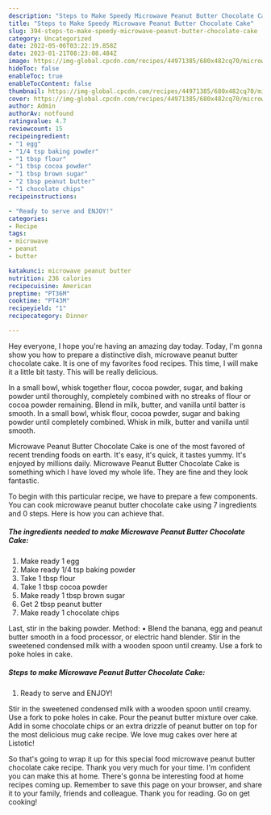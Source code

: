 ```yaml
---
description: "Steps to Make Speedy Microwave Peanut Butter Chocolate Cake"
title: "Steps to Make Speedy Microwave Peanut Butter Chocolate Cake"
slug: 394-steps-to-make-speedy-microwave-peanut-butter-chocolate-cake
category: Uncategorized
date: 2022-05-06T03:22:19.858Z
date: 2023-01-21T08:23:08.484Z
image: https://img-global.cpcdn.com/recipes/44971385/680x482cq70/microwave-peanut-butter-chocolate-cake-recipe-main-photo.jpg
hideToc: false
enableToc: true
enableTocContent: false
thumbnail: https://img-global.cpcdn.com/recipes/44971385/680x482cq70/microwave-peanut-butter-chocolate-cake-recipe-main-photo.jpg
cover: https://img-global.cpcdn.com/recipes/44971385/680x482cq70/microwave-peanut-butter-chocolate-cake-recipe-main-photo.jpg
author: Admin
authorAv: notfound
ratingvalue: 4.7
reviewcount: 15
recipeingredient:
- "1 egg"
- "1/4 tsp baking powder"
- "1 tbsp flour"
- "1 tbsp cocoa powder"
- "1 tbsp brown sugar"
- "2 tbsp peanut butter"
- "1 chocolate chips"
recipeinstructions:

- "Ready to serve and ENJOY!"
categories:
- Recipe
tags:
- microwave
- peanut
- butter

katakunci: microwave peanut butter 
nutrition: 236 calories
recipecuisine: American
preptime: "PT36M"
cooktime: "PT43M"
recipeyield: "1"
recipecategory: Dinner

---
```



Hey everyone, I hope you're having an amazing day today. Today, I'm gonna show you how to prepare a distinctive dish, microwave peanut butter chocolate cake. It is one of my favorites food recipes. This time, I will make it a little bit tasty. This will be really delicious.

In a small bowl, whisk together flour, cocoa powder, sugar, and baking powder until thoroughly, completely combined with no streaks of flour or cocoa powder remaining. Blend in milk, butter, and vanilla until batter is smooth. In a small bowl, whisk flour, cocoa powder, sugar and baking powder until completely combined. Whisk in milk, butter and vanilla until smooth.

Microwave Peanut Butter Chocolate Cake is one of the most favored of recent trending foods on earth. It's easy, it's quick, it tastes yummy. It's enjoyed by millions daily. Microwave Peanut Butter Chocolate Cake is something which I have loved my whole life. They are fine and they look fantastic.


To begin with this particular recipe, we have to prepare a few components. You can cook microwave peanut butter chocolate cake using 7 ingredients and 0 steps. Here is how you can achieve that.

<!--inarticleads1-->

##### The ingredients needed to make Microwave Peanut Butter Chocolate Cake:

1. Make ready 1 egg
1. Make ready 1/4 tsp baking powder
1. Take 1 tbsp flour
1. Take 1 tbsp cocoa powder
1. Make ready 1 tbsp brown sugar
1. Get 2 tbsp peanut butter
1. Make ready 1 chocolate chips


Last, stir in the baking powder. Method: • Blend the banana, egg and peanut butter smooth in a food processor, or electric hand blender. Stir in the sweetened condensed milk with a wooden spoon until creamy. Use a fork to poke holes in cake. 

<!--inarticleads2-->

##### Steps to make Microwave Peanut Butter Chocolate Cake:


1. Ready to serve and ENJOY!

Stir in the sweetened condensed milk with a wooden spoon until creamy. Use a fork to poke holes in cake. Pour the peanut butter mixture over cake. Add in some chocolate chips or an extra drizzle of peanut butter on top for the most delicious mug cake recipe. We love mug cakes over here at Listotic! 

So that's going to wrap it up for this special food microwave peanut butter chocolate cake recipe. Thank you very much for your time. I'm confident you can make this at home. There's gonna be interesting food at home recipes coming up. Remember to save this page on your browser, and share it to your family, friends and colleague. Thank you for reading. Go on get cooking!
